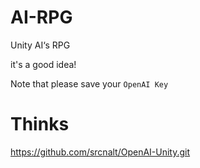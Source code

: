 # AI-RPG

Unity AI‘s RPG

it's a good idea!

Note that please save your ```OpenAI Key```

# Thinks

https://github.com/srcnalt/OpenAI-Unity.git

